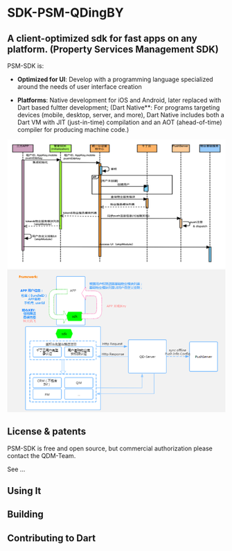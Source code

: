 # SDK-PSM-QDingBY

## A client-optimized sdk for fast apps on any platform. (Property Services Management SDK)
PSM-SDK is:

  * **Optimized for UI**:
  Develop with a programming language specialized around the needs of user interface creation
  
  * **Platforms**:
Native development for iOS and Android, later replaced with Dart based fultter development;
(Dart Native**: For programs targeting devices (mobile, desktop, server, and more),
  Dart Native includes both a Dart VM with JIT (just-in-time) compilation and an
  AOT (ahead-of-time) compiler for producing machine code.)
  
![psm overall illustration](./psm-SDK.png) 
![psm sdk illustration](./psm-SDK2.png)

## License & patents

PSM-SDK is free and open source, but commercial authorization please contact the QDM-Team.


See ...

## Using It


## Building 


## Contributing to Dart

